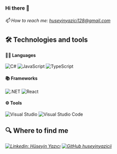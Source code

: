 ### Hi there 👋
###### 📫 How to reach me: huseyinyazici128@gmail.com

## 🛠  Technologies and tools
#### 🧑‍💻 Languages 
![C#](https://img.shields.io/badge/C%23-black?&style=flat-square&logo=c-sharp)
![JavaScript](https://img.shields.io/badge/-JavaScript-black?style=flat-square&logo=javascript)
![TypeScript](https://img.shields.io/badge/-TypeScript-black?style=flat-square&logo=TypeScript)
#### 

#### 📚 Frameworks
![.NET](https://img.shields.io/badge/.NET-black?&style=flat-square&logo=.net)
![React](https://img.shields.io/badge/-React.js-black?style=flat-square&logo=react)

#### ⚙️ Tools
![Visual Studio ](https://img.shields.io/badge/VS-black?&style=for-the-badge&logo=visual-studio-code&logoColor=white)
![Visual Studio Code](https://img.shields.io/badge/VSCode-black?&style=for-the-badge&logo=visual-studio-code)
## 🔍  Where to find me
###### [![Linkedin: Hüseyin Yazıcı](https://img.shields.io/badge/-LinkedIn-blue?style=flat-square&logo=Linkedin&logoColor=white&link=https://www.linkedin.com/in/hüseyin-yazıcı-14b803201//)]([https://www.linkedin.com/in/halit-enes-kalayc%C4%B1-7a19a7189](https://www.linkedin.com/in/hüseyin-yazıcı-14b803201)/) [![GitHub huseyinyazicii](https://img.shields.io/github/followers/huseyinyazicii?label=follow&style=social)](https://github.com/huseyinyazicii) 
<!--
## 📊 Statistics
#### ![visitors](https://visitor-badge.laobi.icu/badge?page_id=huseyinyazicii)
![stats](https://github-readme-stats.vercel.app/api?username=huseyinyazicii&&show_icons=true&title_color=ffffff&icon_color=bb2acf&text_color=daf7dc&bg_color=151515)

**Sanchklyc/Sanchklyc** is a ✨ _special_ ✨ repository because its `README.md` (this file) appears on your GitHub profile.
Here are some ideas to get you started:
- 🔭 I’m currently working on ...
- 🌱 I’m currently learning ...
- 👯 I’m looking to collaborate on ...
- 🤔 I’m looking for help with ...
- 💬 Ask me about ...
- 😄 Pronouns: ...
- ⚡ Fun fact: ...
-->
